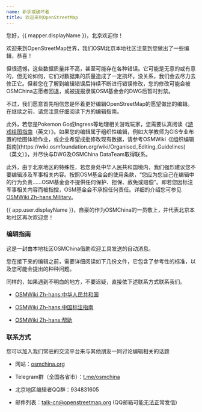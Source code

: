 ```yaml
---
name: 新手或破坏者
title: 欢迎来到OpenStreetMap
---
```


您好，{{ mapper.displayName }}，北京欢迎你！

欢迎来到OpenStreetMap世界，我们OSM北京本地社区注意到您做出了一些编辑，恭喜！

但很遗憾，这些数据质量并不高，甚至可能存在各种错误。它可能是无意的或有意的，但无论如何，它们对数据集的质量造成了一定损坏。没关系，我们会去尽力去修正它。但若您在了解到编辑错误后持续不断进行错误修改，您的修改可能会被OSMChina志愿者回退，或被提报隶属OSM基金会的DWG后暂时封禁。

不过，我们愿意首先相信您是怀着更好编辑OpenStreetMap的愿望做出的编辑。在继续之前，请您注意仔细阅读下方的编辑指南。

此外，若您是Pokemon Go或Ingress等地理相关游戏玩家，您需要认真阅读《[游戏绘图指南](https://wiki.openstreetmap.org/wiki/Tips_for_new_(Pokemon_Go)_mappers)（英文）》。如果您的编辑属于组织性编辑，例如大学教师为GIS专业布置的绘图体验作业，或企业希望成批修改现有数据，请参考OSMWiki《[组织编辑指南](https://wiki.osmfoundation.org/wiki/Organised_Editing_Guidelines)（英文）》，并尽快与DWG及OSMChina DataTeam取得联系。

此外，由于北京地区的特殊性，若您身处中华人民共和国境内，我们强烈建议您不要编辑涉及军事相关内容。按照OSM基金会的使用条款，“您应为您自己在编辑中的行为负责……OSM基金会不提供任何保护、担保、赦免或赔偿”。即若您因标注军事相关内容而被指控，OSM基金会不承担任何责任。详细的介绍您可参见[OSMWiki Zh-hans:Military](https://wiki.openstreetmap.org/wiki/Zh-hans:Military)。

{{ app.user.displayName }}，自豪的作为OSMChina的一员敬上，并代表北京本地社区再次欢迎您！

### 编辑指南

这是一封由本地社区OSMChina借助欢迎工具发送的自动消息。

您在接下来的编辑之前，需要详细阅读如下几份文件，它包含了参考性的标准，以及您可能会提出的种种问题。

同样的，如果遇到不明白的地方，不要迟疑，直接依下述联系方式联系我们。

* [OSMWiki Zh-hans:中华人民共和国](https://wiki.openstreetmap.org/wiki/Zh-hans:%E4%B8%AD%E5%8D%8E%E4%BA%BA%E6%B0%91%E5%85%B1%E5%92%8C%E5%9B%BD)

* [OSMWiki Zh-hans:中国标注指南](https://wiki.openstreetmap.org/wiki/Zh-hans:%E4%B8%AD%E5%9B%BD%E6%A0%87%E6%B3%A8%E6%8C%87%E5%8D%97)

* [OSMWiki Zh-hans:帮助](https://wiki.openstreetmap.org/wiki/Zh-hans:%E5%B8%AE%E5%8A%A9)

### 联系方式

您可以加入我们常驻的交流平台来与其他朋友一同讨论编辑相关的话题

* 网站：[osmchina.org](https://osmchina.org)

* Telegram群（全国各省市）：[t.me/osmchina](https://t.me/osmchina)

* 北京地区编辑者QQ群：934831605

* 邮件列表：[talk-cn@openstreetmap.org](mailto:talk-cn@openstreetmap.org) (QQ邮箱可能无法正常发信)
